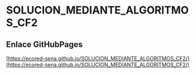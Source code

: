 # **SOLUCION_MEDIANTE_ALGORITMOS_CF2**

## **Enlace GitHubPages**

[https://ecored-sena.github.io/SOLUCION_MEDIANTE_ALGORITMOS_CF2/](https://ecored-sena.github.io/SOLUCION_MEDIANTE_ALGORITMOS_CF2/)